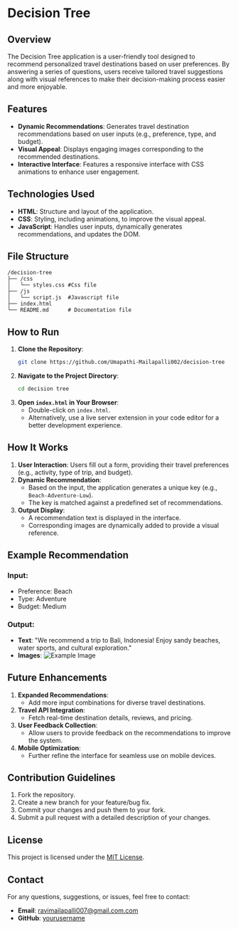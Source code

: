 # Decision Tree

## Overview
The Decision Tree application is a user-friendly tool designed to recommend personalized travel destinations based on user preferences. By answering a series of questions, users receive tailored travel suggestions along with visual references to make their decision-making process easier and more enjoyable.

## Features
- **Dynamic Recommendations**: Generates travel destination recommendations based on user inputs (e.g., preference, type, and budget).
- **Visual Appeal**: Displays engaging images corresponding to the recommended destinations.
- **Interactive Interface**: Features a responsive interface with CSS animations to enhance user engagement.

## Technologies Used
- **HTML**: Structure and layout of the application.
- **CSS**: Styling, including animations, to improve the visual appeal.
- **JavaScript**: Handles user inputs, dynamically generates recommendations, and updates the DOM.

## File Structure
```
/decision-tree
├── /css
│   └── styles.css #Css file
├── /js
│   └── script.js  #Javascript file
├── index.html
└── README.md      # Documentation file
```

## How to Run
1. **Clone the Repository**:
   ```bash
   git clone https://github.com/Umapathi-Mailapalli002/decision-tree
   ```
2. **Navigate to the Project Directory**:
   ```bash
   cd decision tree
   ```
3. **Open `index.html` in Your Browser**:
   - Double-click on `index.html`.
   - Alternatively, use a live server extension in your code editor for a better development experience.

## How It Works
1. **User Interaction**: Users fill out a form, providing their travel preferences (e.g., activity, type of trip, and budget).
2. **Dynamic Recommendation**:
   - Based on the input, the application generates a unique key (e.g., `Beach-Adventure-Low`).
   - The key is matched against a predefined set of recommendations.
3. **Output Display**:
   - A recommendation text is displayed in the interface.
   - Corresponding images are dynamically added to provide a visual reference.

## Example Recommendation
### Input:
- Preference: Beach
- Type: Adventure
- Budget: Medium

### Output:
- **Text**: "We recommend a trip to Bali, Indonesia! Enjoy sandy beaches, water sports, and cultural exploration."
- **Images**:
  ![Example Image](https://d22ir9aoo7cbf6.cloudfront.net/wp-content/uploads/sites/4/2019/05/KelingKing-Beach-Nusa-Penida-Bali-Indonesia.jpg)

## Future Enhancements
1. **Expanded Recommendations**:
   - Add more input combinations for diverse travel destinations.
2. **Travel API Integration**:
   - Fetch real-time destination details, reviews, and pricing.
3. **User Feedback Collection**:
   - Allow users to provide feedback on the recommendations to improve the system.
4. **Mobile Optimization**:
   - Further refine the interface for seamless use on mobile devices.

## Contribution Guidelines
1. Fork the repository.
2. Create a new branch for your feature/bug fix.
3. Commit your changes and push them to your fork.
4. Submit a pull request with a detailed description of your changes.

## License
This project is licensed under the [MIT License](https://opensource.org/licenses/MIT).

## Contact
For any questions, suggestions, or issues, feel free to contact:
- **Email**: ravimailapalli007@gmail.com.com
- **GitHub**: [yourusername](https://github.com/Umapathi-Mailapalli002)

